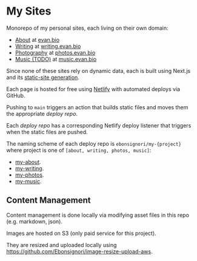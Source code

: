 # My Sites

Monorepo of my personal sites, each living on their own domain:

- [About](./about) at [evan.bio](https://evan.bio)
- [Writing](./writing) at [writing.evan.bio](https://writing.evan.bio)
- [Photography](./photos) at [photos.evan.bio](https://photos.evan.bio)
- [Music (TODO)](./music) at [music.evan.bio](https://music.evan.bio)

Since none of these sites rely on dynamic data, each is built using Next.js and its [static-site generation](https://nextjs.org/docs/advanced-features/static-html-export).

Each page is hosted for free using [Netlify](https://www.netlify.com/) with automated deploys via GitHub.

Pushing to `main` triggers an action that builds static files and moves them the appropriate _deploy repo_.

Each _deploy repo_ has a corresponding Netlify deploy listener that triggers when the static files are pushed.

The naming scheme of each deploy repo is `ebonsignori/my-{project}` where project is one of `[about, writing, photos, music]`:
- [my-about](https://github.com/Ebonsignori/my-about).
- [my-writing](https://github.com/Ebonsignori/my-writing).
- [my-photos](https://github.com/Ebonsignori/my-photos).
- [my-music](https://github.com/Ebonsignori/my-music).

## Content Management

Content management is done locally via modifying asset files in this repo (e.g. markdown, json).

Images are hosted on S3 (only paid service for this project).

They are resized and uploaded locally using https://github.com/Ebonsignori/image-resize-upload-aws.
